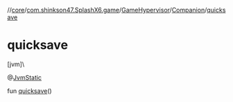 //[core](../../../../index.md)/[com.shinkson47.SplashX6.game](../../index.md)/[GameHypervisor](../index.md)/[Companion](index.md)/[quicksave](quicksave.md)

# quicksave

[jvm]\

@[JvmStatic](https://kotlinlang.org/api/latest/jvm/stdlib/kotlin.jvm/-jvm-static/index.html)

fun [quicksave](quicksave.md)()
